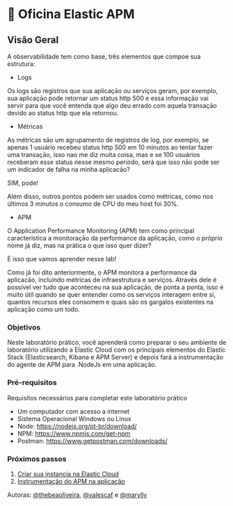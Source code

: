 <a name="HOLTitle"></a>

# 🚀 Oficina Elastic APM

<a name="Overview"></a>

## Visão Geral ##

A observabilidade tem como base, três elementos que compoe sua estrutura:

- Logs 

Os logs sāo registros que sua aplicaçāo ou serviços geram, por exemplo, sua aplicaçāo pode retornar um status http 500 e essa informaçāo vai servir para que você entenda que algo deu errado com aquela transaçāo devido ao status http que ela retornou. 

- Métricas 

As métricas sāo um agrupamento de registros de log, por exemplo, se apenas 1 usuário recebeu status http 500 em 10 minutos ao tentar fazer uma transaçāo, isso nao me diz muita coisa, mas e se 100 usuários receberam esse status nesse mesmo período, será que isso nāo pode ser um indicador de falha na minha aplicacāo?

SIM, pode!

Além disso, outros pontos podem ser usados como métricas, como nos últimos 3 minutos o consumo de CPU do meu host foi 30%.

- APM 

O Application Performance Monitoring (APM) tem como principal característica a monitoraçāo da performance da aplicaçāo, como o próprio nome já diz, mas na prática o que isso quer dizer?

É isso que vamos aprender nesse lab!

Como já foi dito anteriormente, o APM monitora a performance da aplicacāo, incluindo métricas de infraestrutura e serviços. Através dele é possível ver tudo que aconteceu na sua aplicaçāo, de ponta a ponta, isso é muito útil quando se quer entender como os serviços interagem entre si, quantos recursos eles consomem e quais sāo os gargalos existentes na aplicaçāo como um todo.

### Objetivos ###

Neste laboratório prático, você aprenderá como preparar o seu ambiente de laboratório utilizando a Elastic Cloud com os principais elementos do Elastic Stack (Elasticsearch, Kibana e APM Server) e depois fará a instrumentação do agente de APM para .NodeJs em uma aplicação.

### Pré-requisitos ###

Requisitos necessários para completar este laboratório prático

- Um computador com acesso a internet
- Sistema Operacional Windows ou Linux
- Node: https://nodejs.org/pt-br/download/
- NPM: https://www.npmjs.com/get-npm
- Postman: https://www.getpostman.com/downloads/

### Próximos passos ###

1. [Criar sua instancia na Elastic Cloud](https://github.com/sysadminas/oficina-elastic-apm/blob/master/lab/elastic-cloud.md)
2. [Instrumentação do APM na aplicaçāo](https://github.com/sysadminas/oficina-elastic-apm/blob/master/lab/elastic-apm-agents.md)


Autoras: [@thebeaoliveira](https://github.com/thebeaoliveira), [@valescaf](https://github.com/valescaf) e [@marylly](https://github.com/marylly)
